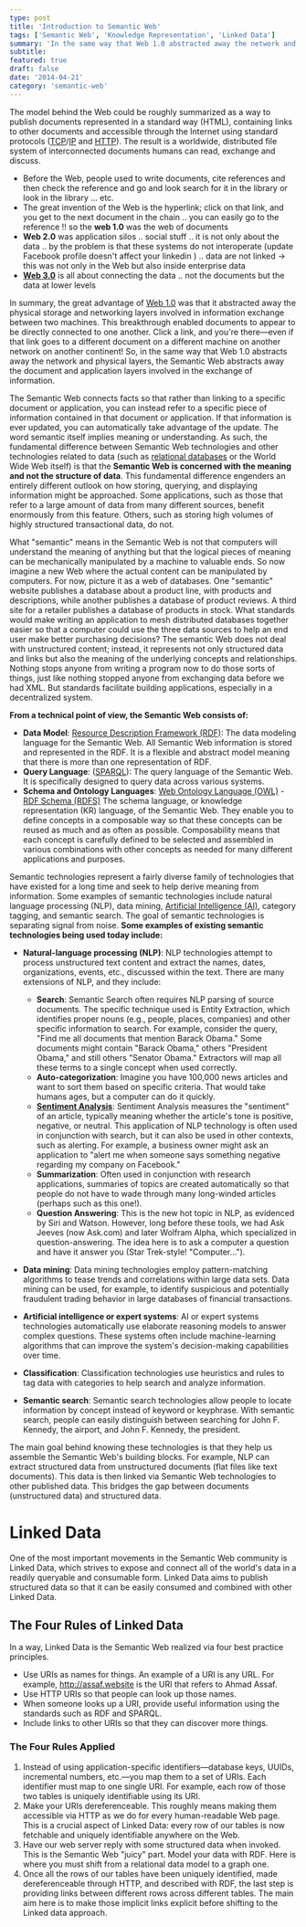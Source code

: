 ```yaml
---
type: post
title: 'Introduction to Semantic Web'
tags: ['Semantic Web', 'Knowledge Representation', 'Linked Data']
summary: 'In the same way that Web 1.0 abstracted away the network and physical layers, the Semantic Web abstracts away the document and application layers involved in the exchange of information. The Semantic Web connects facts, so that rather than linking to a specific document or application'
subtitle:
featured: true
draft: false
date: '2014-04-21'
category: 'semantic-web'
---
```


The model behind the Web could be roughly summarized as a way to publish documents represented in a standard way (HTML), containing links to other documents and accessible through the Internet using standard protocols ([TCP](https://en.wikipedia.org/wiki/Transmission_Control_Protocol)/[IP](https://en.wikipedia.org/wiki/Internet_protocol_suite) and [HTTP](https://en.wikipedia.org/wiki/HTTP)). The result is a worldwide, distributed file system of interconnected documents humans can read, exchange and discuss.

- Before the Web, people used to write documents, cite references and then check the reference and go and look search for it in the library or look in the library ... etc.
- The great invention of the Web is the hyperlink; click on that link, and you get to the next document in the chain .. you can easily go to the reference !! so the **web 1.0** was the web of documents
- **Web 2.0** was application silos .. social stuff .. it is not only about the data .. by the problem is that these systems do not interoperate (update Facebook profile doesn't affect your linkedin ) .. data are not linked -> this was not only in the Web but also inside enterprise data
- **[Web 3.0](http://www.w3.org/standards/semanticweb/ 'Semantic Web')** is all about connecting the data .. not the documents but the data at lower levels

In summary, the great advantage of [Web 1.0](http://en.wikipedia.org/wiki/Web_1.0 'Web 1.0') was that it abstracted away the physical storage and networking layers involved in information exchange between two machines. This breakthrough enabled documents to appear to be directly connected to one another. Click a link, and you're there—even if that link goes to a different document on a different machine on another network on another continent! So, in the same way that Web 1.0 abstracts away the network and physical layers, the Semantic Web abstracts away the document and application layers involved in the exchange of information.

The Semantic Web connects facts so that rather than linking to a specific document or application, you can instead refer to a specific piece of information contained in that document or application. If that information is ever updated, you can automatically take advantage of the update. The word semantic itself implies meaning or understanding. As such, the fundamental difference between Semantic Web technologies and other technologies related to data (such as [relational databases](https://en.wikipedia.org/wiki/Relational_database) or the World Wide Web itself) is that the <strong class='highlight'>Semantic Web is concerned with the meaning and not the structure of data</strong>. This fundamental difference engenders an entirely different outlook on how storing, querying, and displaying information might be approached. Some applications, such as those that refer to a large amount of data from many different sources, benefit enormously from this feature. Others, such as storing high volumes of highly structured transactional data, do not.

What "semantic" means in the Semantic Web is not that computers will understand the meaning of anything but that the logical pieces of meaning can be mechanically manipulated by a machine to valuable ends. So now imagine a new Web where the actual content can be manipulated by computers. For now, picture it as a web of databases. One "semantic" website publishes a database about a product line, with products and descriptions, while another publishes a database of product reviews. A third site for a retailer publishes a database of products in stock. What standards would make writing an application to mesh distributed databases together easier so that a computer could use the three data sources to help an end user make better purchasing decisions? The semantic Web does not deal with unstructured content; instead, it represents not only structured data and links but also the meaning of the underlying concepts and relationships. Nothing stops anyone from writing a program now to do those sorts of things, just like nothing stopped anyone from exchanging data before we had XML. But standards facilitate building applications, especially in a decentralized system. 

**From a technical point of view, the Semantic Web consists of:**

- **Data Model**: [Resource Description Framework (RDF)](http://en.wikipedia.org/wiki/Resource_Description_Framework 'Resource Description Framework'): The data modeling language for the Semantic Web. All Semantic Web information is stored and represented in the RDF. It is a flexible and abstract model meaning that there is more than one representation of RDF.
- **Query Language**: ([SPARQL](http://en.wikipedia.org/wiki/SPARQL 'SPARQL')): The query language of the Semantic Web. It is specifically designed to query data across various systems.
- **Schema and Ontology Languages**: [Web Ontology Language (OWL)](http://en.wikipedia.org/wiki/Web_Ontology_Language 'Web Ontology Language') - [RDF Schema (RDFS)](https://en.wikipedia.org/wiki/RDF_Schema) The schema language, or knowledge representation (KR) language, of the Semantic Web. They enable you to define concepts in a composable way so that these concepts can be reused as much and as often as possible. Composability means that each concept is carefully defined to be selected and assembled in various combinations with other concepts as needed for many different applications and purposes.

Semantic technologies represent a fairly diverse family of technologies that have existed for a long time and seek to help derive meaning from information. Some examples of semantic technologies include natural language processing (NLP), data mining, [Artificial Intelligence (AI)](http://en.wikipedia.org/wiki/Artificial_intelligence 'Artificial intelligence'), category tagging, and semantic search. The goal of semantic technologies is separating signal from noise. **Some examples of existing semantic technologies being used today include:**

- **Natural-language processing (NLP)**:  NLP technologies attempt to process unstructured text content and extract the names, dates, organizations, events, etc., discussed within the text. There are many extensions of NLP, and they include:

  - **Search**: Semantic Search often requires NLP parsing of source documents. The specific technique used is Entity Extraction, which identifies proper nouns (e.g., people, places, companies) and other specific information to search. For example, consider the query, "Find me all documents that mention Barack Obama." Some documents might contain "Barack Obama," others "President Obama," and still others "Senator Obama." Extractors will map all these terms to a single concept when used correctly.
  - **Auto-categorization**: Imagine you have 100,000 news articles and want to sort them based on specific criteria. That would take humans ages, but a computer can do it quickly.
  - **[Sentiment Analysis](http://en.wikipedia.org/wiki/Sentiment_analysis 'Sentiment analysis')**: Sentiment Analysis measures the "sentiment" of an article, typically meaning whether the article's tone is positive, negative, or neutral. This application of NLP technology is often used in conjunction with search, but it can also be used in other contexts, such as alerting. For example, a business owner might ask an application to "alert me when someone says something negative regarding my company on Facebook."
  - **Summarization**: Often used in conjunction with research applications, summaries of topics are created automatically so that people do not have to wade through many long-winded articles (perhaps such as this one!).
  - **Question Answering**: This is the new hot topic in NLP, as evidenced by Siri and Watson. However, long before these tools, we had Ask Jeeves (now Ask.com) and later Wolfram Alpha, which specialized in question-answering. The idea here is to ask a computer a question and have it answer you (Star Trek-style! "Computer…").

- **Data mining**: Data mining technologies employ pattern-matching algorithms to tease trends and correlations within large data sets. Data mining can be used, for example, to identify suspicious and potentially fraudulent trading behavior in large databases of financial transactions.
- **Artificial intelligence or expert systems**: AI or expert systems technologies automatically use elaborate reasoning models to answer complex questions. These systems often include machine-learning algorithms that can improve the system's decision-making capabilities over time.
- **Classification**: Classification technologies use heuristics and rules to tag data with categories to help search and analyze information.
- **Semantic search**: Semantic search technologies allow people to locate information by concept instead of keyword or keyphrase. With semantic search, people can easily distinguish between searching for John F. Kennedy, the airport, and John F. Kennedy, the president.

The main goal behind knowing these technologies is that they help us assemble the Semantic Web's building blocks. For example, NLP can extract structured data from unstructured documents (flat files like text documents). This data is then linked via Semantic Web technologies to other published data. This bridges the gap between documents (unstructured data) and structured data.

# Linked Data

One of the most important movements in the Semantic Web community is Linked Data, which strives to expose and connect all of the world's data in a readily queryable and consumable form. Linked Data aims to publish structured data so that it can be easily consumed and combined with other Linked Data.

## The Four Rules of Linked Data

In a way, Linked Data is the Semantic Web realized via four best practice principles.

- Use URIs as names for things. An example of a URI is any URL. For example, http://assaf.website is the URI that refers to Ahmad Assaf.
- Use HTTP URIs so that people can look up those names.
- When someone looks up a URI, provide useful information using the standards such as RDF and SPARQL.
- Include links to other URIs so that they can discover more things.

### The Four Rules Applied

1. Instead of using application-specific identifiers—database keys, UUIDs, incremental numbers, etc.—you map them to a set of URIs. Each identifier must map to one single URI. For example, each row of those two tables is uniquely identifiable using its URI.
2. Make your URIs dereferenceable. This roughly means making them accessible via HTTP as we do for every human-readable Web page. This is a crucial aspect of Linked Data: every row of our tables is now fetchable and uniquely identifiable anywhere on the Web.
3. Have our web server reply with some structured data when invoked. This is the Semantic Web "juicy" part. Model your data with RDF. Here is where you must shift from a relational data model to a graph one.
4. Once all the rows of our tables have been uniquely identified, made dereferenceable through HTTP, and described with RDF, the last step is providing links between different rows across different tables. The main aim here is to make those implicit links explicit before shifting to the Linked data approach.